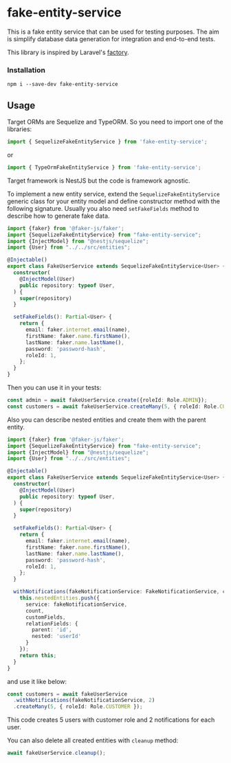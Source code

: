 # fake-entity-service

This is a fake entity service that can be used for testing purposes.
The aim is simplify database data generation for integration and end-to-end tests.

This library is inspired by Laravel's [factory](https://laravel.com/docs/8.x/database-testing#introduction).

### Installation

```shell
npm i --save-dev fake-entity-service
```

## Usage

Target ORMs are Sequelize and TypeORM. So you need to import one of the libraries:

```typescript
import { SequelizeFakeEntityService } from 'fake-entity-service';
```
or 
```typescript
import { TypeOrmFakeEntityService } from 'fake-entity-service';
```

Target framework is NestJS but the code is framework agnostic.

To implement a new entity service, extend the `SequelizeFakeEntityService` generic class for your entity model
and define constructor method with the following signature. Usually you also need `setFakeFields` method to describe how to generate fake data.

```typescript
import {faker} from '@faker-js/faker';
import {SequelizeFakeEntityService} from "fake-entity-service";
import {InjectModel} from "@nestjs/sequelize";
import {User} from "../../src/entities";

@Injectable()
export class FakeUserService extends SequelizeFakeEntityService<User> {
  constructor(
    @InjectModel(User)
    public repository: typeof User,
  ) {
    super(repository)
  }

  setFakeFields(): Partial<User> {
    return {
      email: faker.internet.email(name),
      firstName: faker.name.firstName(),
      lastName: faker.name.lastName(),
      password: 'password-hash',
      roleId: 1,
    };
  }
}
```

Then you can use it in your tests:

```typescript
const admin = await fakeUserService.create({roleId: Role.ADMIN});
const customers = await fakeUserService.createMany(5, { roleId: Role.CUSTOMER });
```

Also you can describe nested entities and create them with the parent entity.

```typescript
import {faker} from '@faker-js/faker';
import {SequelizeFakeEntityService} from "fake-entity-service";
import {InjectModel} from "@nestjs/sequelize";
import {User} from "../../src/entities";

@Injectable()
export class FakeUserService extends SequelizeFakeEntityService<User> {
  constructor(
    @InjectModel(User)
    public repository: typeof User,
  ) {
    super(repository)
  }

  setFakeFields(): Partial<User> {
    return {
      email: faker.internet.email(name),
      firstName: faker.name.firstName(),
      lastName: faker.name.lastName(),
      password: 'password-hash',
      roleId: 1,
    };
  }

  withNotifications(fakeNotificationService: FakeNotificationService, count: number, customFields?: Partial<Notification>): FakeUserService {
    this.nestedEntities.push({
      service: fakeNotificationService,
      count,
      customFields,
      relationFields: {
        parent: 'id',
        nested: 'userId'
      }
    });
    return this;
  }
}
```
and use it like below:

```typescript
const customers = await fakeUserService
  .withNotifications(fakeNotificationService, 2)
  .createMany(5, { roleId: Role.CUSTOMER });
```

This code creates 5 users with customer role and 2 notifications for each user.

You can also delete all created entities with `cleanup` method:

```typescript
await fakeUserService.cleanup();
```